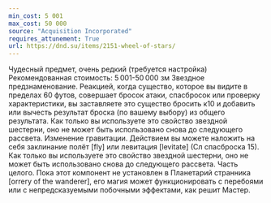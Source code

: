 ```yaml
---
min_cost: 5 001
max_cost: 50 000
source: "Acquisition Incorporated"
requires_attunement: True
url: https://dnd.su/items/2151-wheel-of-stars/
---
```


Чудесный предмет, очень редкий (требуется настройка)
Рекомендованная стоимость: 5 001-50 000 зм
Звездное предзнаменование. Реакцией, когда существо, которое вы видите в пределах 60 футов, совершает бросок атаки, спасбросок или проверку характеристики, вы заставляете это существо бросить к10 и добавить или вычесть результат броска (по вашему выбору) из общего результата. Как только вы используете это свойство звездной шестерни, оно не может быть использовано снова до следующего рассвета.
Изменение гравитации. Действием вы можете наложить на себя заклинание полёт [fly] или левитация [levitate] (Сл спасброска 15). Как только вы используете это свойство звездной шестерни, оно не может быть использовано снова до следующего рассвета.
Часть целого. Пока этот компонент не установлен в Планетарий странника [orrery of the wanderer], его магия может функционировать с перебоями или с непредсказуемыми побочными эффектами, как решит Мастер.